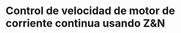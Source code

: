 Control de velocidad de motor de corriente continua usando Z&N
==============================================================

